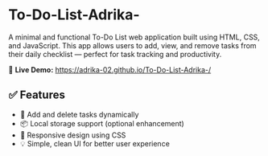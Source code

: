 # To-Do-List-Adrika-
A minimal and functional To-Do List web application built using HTML, CSS, and JavaScript. This app allows users to add, view, and remove tasks from their daily checklist — perfect for task tracking and productivity.

🔗 **Live Demo:** https://adrika-02.github.io/To-Do-List-Adrika-/

## ✅ Features

- 📝 Add and delete tasks dynamically
- 📦 Local storage support (optional enhancement)
- 📱 Responsive design using CSS
- 💡 Simple, clean UI for better user experience
